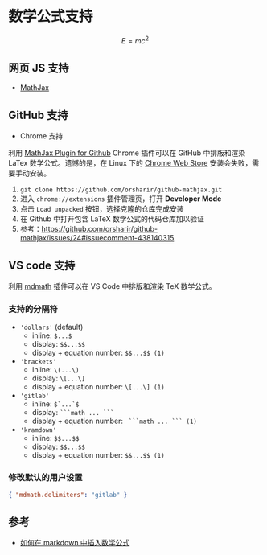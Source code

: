 # 数学公式支持

$$E = mc^{2}$$

## 网页 JS 支持

* [MathJax](https://github.com/mathjax/mathjax)

## GitHub 支持

* Chrome 支持

利用 [MathJax Plugin for Github](https://github.com/orsharir/github-mathjax) Chrome 插件可以在 GitHub 中排版和渲染 LaTex 数学公式。遗憾的是，在 Linux 下的 [Chrome Web Store](https://chrome.google.com/webstore/detail/mathjax-plugin-for-github/ioemnmodlmafdkllaclgeombjnmnbima) 安装会失败，需要手动安装。

1. `git clone https://github.com/orsharir/github-mathjax.git`
2. 进入 `chrome://extensions` 插件管理页，打开 **Developer Mode**
3. 点击 `Load unpacked` 按钮，选择克隆的仓库完成安装
4. 在 Github 中打开包含 LaTeX 数学公式的代码仓库加以验证
5. 参考：<https://github.com/orsharir/github-mathjax/issues/24#issuecomment-438140315>

## VS code 支持

利用 [mdmath](https://github.com/goessner/mdmath) 插件可以在 VS Code 中排版和渲染 TeX 数学公式。

### 支持的分隔符

* `'dollars'` (default)
  * inline: `$...$`
  * display: `$$...$$`
  * display + equation number: `$$...$$ (1)`
* `'brackets'`
  * inline: `\(...\)`
  * display: `\[...\]`
  * display + equation number: `\[...\] (1)`
* `'gitlab'`
  * inline: ``$`...`$``
  * display: `` ```math ... ``` ``
  * display + equation number: `` ```math ... ``` (1)``
* `'kramdown'`
  * inline: ``$$...$$``
  * display: `$$...$$`
  * display + equation number: `$$...$$ (1)`

### 修改默认的用户设置

```json
{ "mdmath.delimiters": "gitlab" }
```

## 参考

* [如何在 markdown 中插入数学公式](http://mashangxue123.com/markdown/902675789.html)